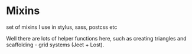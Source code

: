 # Mixins
set of mixins I use in stylus, sass, postcss etc

Well there are lots of helper functions here, such as creating triangles and scaffolding - grid systems (Jeet + Lost).
